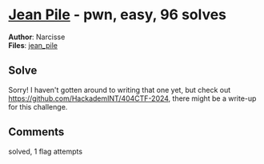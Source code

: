 [Jean Pile](challenge_files/README.md) - pwn, easy, 96 solves
===

**Author**: Narcisse    
**Files**: [jean_pile](https://www.narthorn.com/ctf/404CTF-2024/challenge_files/Exploitation%20de%20binaires/Jean%20Pile/jean_pile)

## Solve

Sorry! I haven't gotten around to writing that one yet, but check out https://github.com/HackademINT/404CTF-2024, there might be a write-up for this challenge.

## Comments

solved, 1 flag attempts